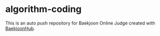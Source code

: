 # algorithm-coding
This is an auto push repository for Baekjoon Online Judge created with [BaekjoonHub](https://github.com/BaekjoonHub/BaekjoonHub).
